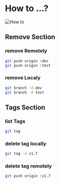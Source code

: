 # How to ...?

![How to](http://www.thehappinessfactory.be/blog/images/How.png)

## Remove Section

### remove Remotely

```sh
git push origin :dev
git push origin :test
```

### remove Localy

```sh
git branch -d dev
git branch -d test
```

## Tags Section

### list Tags

```sh
git tag
```

### delete tag locally

```sh
git tag -d v1.7
```

### delete tag remotely

```sh
git push origin :v1.7
```
